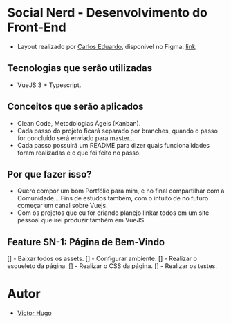 # Social Nerd - Desenvolvimento do Front-End

- Layout realizado por [Carlos Eduardo](https://www.linkedin.com/in/carlos-eduardo19/), disponivel no Figma: [link](https://www.figma.com/file/CWDM2xojFg3p7YptOEGxvu/Socialnerd?node-id=0%3A1)

## Tecnologias que serão utilizadas

- VueJS 3 + Typescript.

## Conceitos que serão aplicados

- Clean Code, Metodologias Ágeis (Kanban).
- Cada passo do projeto ficará separado por branches, quando o passo for concluído será enviado para master...
- Cada passo possuirá um README para dizer quais funcionalidades foram realizadas e o que foi feito no passo.

## Por que fazer isso?

- Quero compor um bom Portfólio para mim, e no final compartilhar com a Comunidade... Fins de estudos também, com o intuito de no futuro começar um canal sobre Vuejs.
- Com os projetos que eu for criando planejo linkar todos em um site pessoal que irei produzir também em VueJS.

## Feature SN-1: Página de Bem-Vindo

[] - Baixar todos os assets.
[] - Configurar ambiente.
[] - Realizar o esqueleto da página.
[] - Realizar o CSS da página.
[] - Realizar os testes.

# Autor

- [Victor Hugo](https://www.linkedin.com/in/victorh5/)